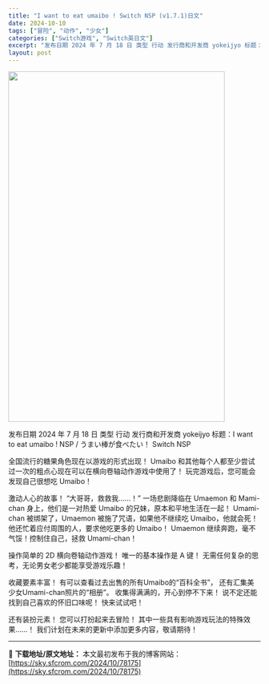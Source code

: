 ```yaml
---
title: "I want to eat umaibo ! Switch NSP (v1.7.1)日文"
date: 2024-10-10
tags: ["冒险", "动作", "少女"]
categories: ["Switch游戏", "Switch英日文"]
excerpt: "发布日期 2024 年 7 月 18 日 类型 行动 发行商和开发商 yokeijyo 标题：I want to eat umaibo ! NSP / うまい棒が食べたい！ Switch NSP 全国流行的糖果角色现在以游戏的形式出现！ Umaibo 和其他每个人都至少尝试过一次的粗点心现在可以在横&hellip;"
layout: post
---
```


<img class="aligncenter size-full wp-image-78176" src="https://sky.sfcrom.com/wp-content/uploads/2024/10/2024101009544347.webp" alt="" width="432" height="700" />

发布日期 2024 年 7 月 18 日
类型 行动
发行商和开发商 yokeijyo
标题：I want to eat umaibo ! NSP / うまい棒が食べたい！ Switch NSP

全国流行的糖果角色现在以游戏的形式出现！
Umaibo 和其他每个人都至少尝试过一次的粗点心现在可以在横向卷轴动作游戏中使用了！
玩完游戏后，您可能会发现自己很想吃 Umaibo！

激动人心的故事！
“大哥哥，救救我……！”
一场悲剧降临在 Umaemon 和 Mami-chan 身上，他们是一对热爱 Umaibo 的兄妹，原本和平地生活在一起！
Umami-chan 被绑架了，Umaemon 被施了咒语，如果他不继续吃 Umaibo，他就会死！
他还忙着应付周围的人，要求他吃更多的 Umaibo！
Umaemon 继续奔跑，毫不气馁！控制住自己，拯救 Umami-chan！

操作简单的 2D 横向卷轴动作游戏！
唯一的基本操作是 A 键！
无需任何复杂的思考，无论男女老少都能享受游戏乐趣！

收藏要素丰富！
有可以查看过去出售的所有Umaibo的“百科全书”，
还有汇集美少女Umami-chan照片的“相册”。
收集得满满的，开心到停不下来！
说不定还能找到自己喜欢的怀旧口味呢！
快来试试吧！

还有装扮元素！
您可以打扮起来去冒险！
其中一些具有影响游戏玩法的特殊效果……！
我们计划在未来的更新中添加更多内容，敬请期待！

---
📖 **下载地址/原文地址：** 本文最初发布于我的博客网站：[https://sky.sfcrom.com/2024/10/78175](https://sky.sfcrom.com/2024/10/78175)
